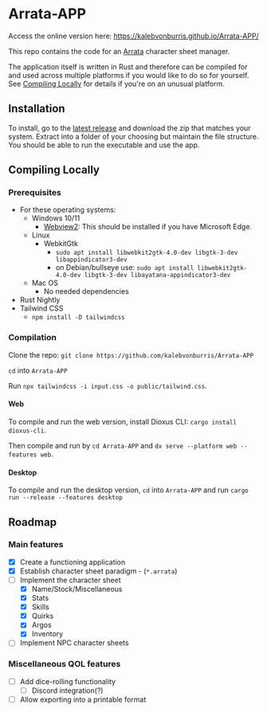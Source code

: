 # Arrata-APP

Access the online version here: https://kalebvonburris.github.io/Arrata-APP/

This repo contains the code for an [Arrata](https://github.com/kalebvonburris/Arrata-TTRPG) character sheet manager.

The application itself is written in Rust and therefore can be compiled for and used across multiple platforms if you would like to do so for yourself. See [Compiling Locally](#compiling-locally) for details if you're on an unusual platform.

## Installation

To install, go to the [latest release](https://github.com/kalebvonburris/Arrata-APP/releases/latest) and download the zip that matches your system. Extract into a folder of your choosing but maintain the file structure. You should be able to run the executable and use the app.

## Compiling Locally

### Prerequisites

- For these operating systems:
  - Windows 10/11
    - [Webview2](https://developer.microsoft.com/en-us/microsoft-edge/webview2/): This should be installed if you have Microsoft Edge.
  - Linux
    - WebkitGtk
      - `sudo apt install libwebkit2gtk-4.0-dev libgtk-3-dev libappindicator3-dev`
      - on Debian/bullseye use: `sudo apt install libwebkit2gtk-4.0-dev libgtk-3-dev libayatana-appindicator3-dev`
  - Mac OS
    - No needed dependencies
- Rust Nightly
- Tailwind CSS
  - `npm install -D tailwindcss`

### Compilation

Clone the repo: `git clone https://github.com/kalebvonburris/Arrata-APP`

`cd` into `Arrata-APP`

Run `npx tailwindcss -i input.css -o public/tailwind.css`.

#### Web

To compile and run the web version, install Dioxus CLI: `cargo install dioxus-cli`.

Then compile and run by `cd Arrata-APP` and `dx serve --platform web --features web`.

#### Desktop

To compile and run the desktop version, `cd` into `Arrata-APP` and run `cargo run --release --features desktop`

## Roadmap

### Main features

- [x] Create a functioning application
- [x] Establish character sheet paradigm - (`*.arrata`)
- [ ] Implement the character sheet
  - [x] Name/Stock/Miscellaneous
  - [x] Stats
  - [x] Skills
  - [x] Quirks
  - [x] Argos
  - [x] Inventory
- [ ] Implement NPC character sheets

### Miscellaneous QOL features

- [ ] Add dice-rolling functionality
  - [ ] Discord integration(?)
- [ ] Allow exporting into a printable format
